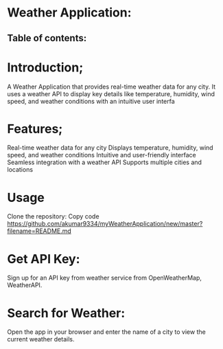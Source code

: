 # Weather Application:
## Table of contents:
# Introduction;
A Weather Application that provides real-time weather data for any city.
It uses a weather API to display key details like temperature, humidity, wind speed, and weather conditions with an intuitive user interfa
# Features;
Real-time weather data for any city
Displays temperature, humidity, wind speed, and weather conditions
Intuitive and user-friendly interface
Seamless integration with a weather API
Supports multiple cities and locations
# Usage
Clone the repository:
Copy code
https://github.com/akumar9334/myWeatherApplication/new/master?filename=README.md
# Get API Key:
Sign up for an API key from  weather service from OpenWeatherMap, WeatherAPI.
# Search for Weather: 
Open the app in your browser and enter the name of a city to view the current weather details.
